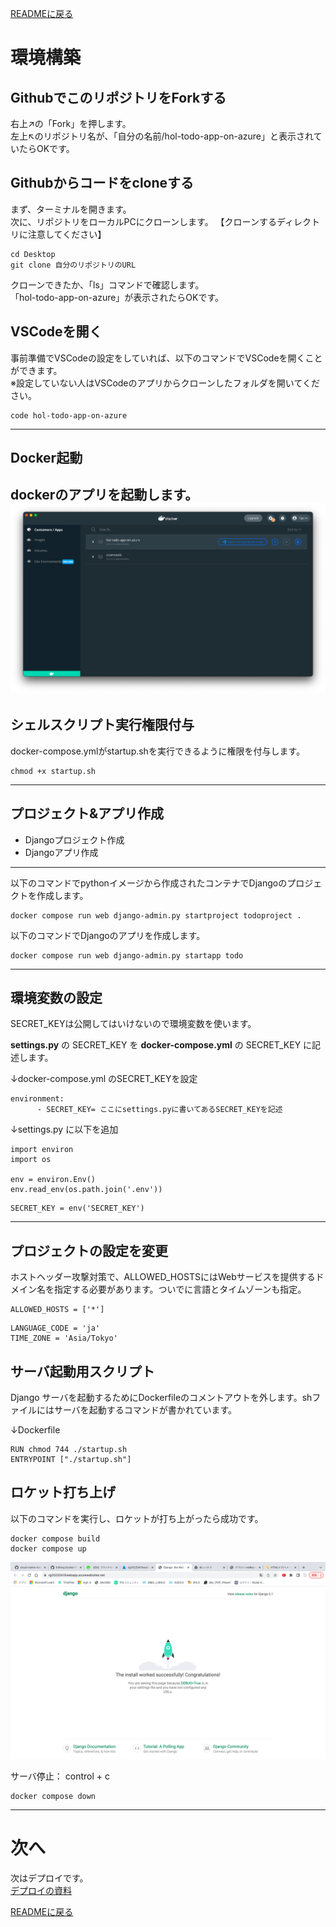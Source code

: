 [READMEに戻る](../README.md)
# 環境構築
## GithubでこのリポジトリをForkする
右上↗️の「Fork」を押します。<br>
左上↖️のリポジトリ名が、「自分の名前/hol-todo-app-on-azure」と表示されていたらOKです。
## Githubからコードをcloneする
まず、ターミナルを開きます。<br>
次に、リポジトリをローカルPCにクローンします。 【クローンするディレクトリに注意してください】

```
cd Desktop
git clone 自分のリポジトリのURL
```
クローンできたか、「ls」コマンドで確認します。<br>
「hol-todo-app-on-azure」が表示されたらOKです。
## VSCodeを開く
事前準備でVSCodeの設定をしていれば、以下のコマンドでVSCodeを開くことができます。<br>
※設定していない人はVSCodeのアプリからクローンしたフォルダを開いてください。
```
code hol-todo-app-on-azure
```
----
## Docker起動
dockerのアプリを起動します。
![docker](/doc/img/docker.png)
----
## シェルスクリプト実行権限付与
docker-compose.ymlがstartup.shを実行できるように権限を付与します。
```
chmod +x startup.sh 
```
----
## プロジェクト&アプリ作成

* Djangoプロジェクト作成
* Djangoアプリ作成
----

以下のコマンドでpythonイメージから作成されたコンテナでDjangoのプロジェクトを作成します。
```
docker compose run web django-admin.py startproject todoproject .
```
以下のコマンドでDjangoのアプリを作成します。
```
docker compose run web django-admin.py startapp todo
```
----
## 環境変数の設定
SECRET_KEYは公開してはいけないので環境変数を使います。

**settings.py** の SECRET_KEY を **docker-compose.yml** の SECRET_KEY に記述します。

↓docker-compose.yml のSECRET_KEYを設定
```
environment:
      - SECRET_KEY= ここにsettings.pyに書いてあるSECRET_KEYを記述
```

↓settings.py に以下を追加
```
import environ
import os

env = environ.Env()
env.read_env(os.path.join('.env'))
```
```
SECRET_KEY = env('SECRET_KEY')
```

----

## プロジェクトの設定を変更
ホストヘッダー攻撃対策で、ALLOWED_HOSTSにはWebサービスを提供するドメイン名を指定する必要があります。ついでに言語とタイムゾーンも指定。
```
ALLOWED_HOSTS = ['*']
```
```
LANGUAGE_CODE = 'ja'
TIME_ZONE = 'Asia/Tokyo'
```

## サーバ起動用スクリプト
Django サーバを起動するためにDockerfileのコメントアウトを外します。shファイルにはサーバを起動するコマンドが書かれています。


↓Dockerfile
```
RUN chmod 744 ./startup.sh
ENTRYPOINT ["./startup.sh"]
```

## ロケット打ち上げ
以下のコマンドを実行し、ロケットが打ち上がったら成功です。
```
docker compose build 
docker compose up
```
![django-rocket](img/django-rocket.png)


サーバ停止： control + c
```
docker compose down
```


----
# 次へ
次はデプロイです。<br>
[デプロイの資料](デプロイ.md)

[READMEに戻る](../README.md)













